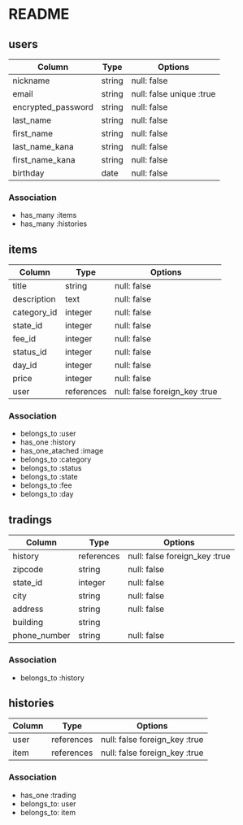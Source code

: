 # README

## users

| Column              | Type   | Options                  |
| ------------------- | ------ | ------------------------ |
| nickname            | string | null: false              |
| email               | string | null: false unique :true |
| encrypted_password  | string | null: false              |
| last_name           | string | null: false              |
| first_name          | string | null: false              |
| last_name_kana      | string | null: false              |
| first_name_kana     | string | null: false              |
| birthday            | date   | null: false              |

### Association

 - has_many :items
 - has_many :histories

## items

| Column      | Type       | Options                       |
| ----------- | ---------- | ----------------------------- |
| title       | string     | null: false                   |
| description | text       | null: false                   |
| category_id | integer    | null: false                   |
| state_id    | integer    | null: false                   |
| fee_id      | integer    | null: false                   |
| status_id   | integer    | null: false                   |
| day_id      | integer    | null: false                   |
| price       | integer    | null: false                   |
| user        | references | null: false foreign_key :true |

### Association

 - belongs_to :user
 - has_one :history
 - has_one_atached :image
 - belongs_to :category
 - belongs_to :status
 - belongs_to :state
 - belongs_to :fee
 - belongs_to :day

## tradings

| Column       | Type       | Options                       |
| ------------ | ---------- | ----------------------------- |
| history      | references | null: false foreign_key :true |
| zipcode      | string     | null: false                   |
| state_id     | integer    | null: false                   |
| city         | string     | null: false                   |
| address      | string     | null: false                   |
| building     | string     |                               |
| phone_number | string     | null: false                   |

### Association

 - belongs_to :history

 ## histories

| Column | Type       | Options                       |
| ------ | ---------- | ----------------------------- |
| user   | references | null: false foreign_key :true |
| item   | references | null: false foreign_key :true |

### Association

- has_one :trading
- belongs_to: user
- belongs_to: item
